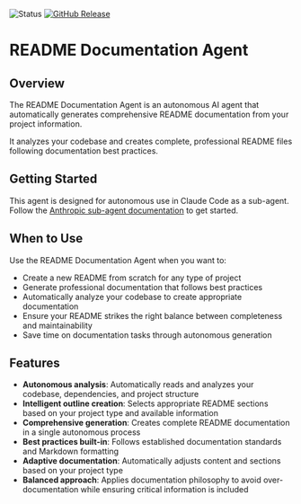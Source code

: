 ![Status](https://img.shields.io/badge/status-beta-orange)
[![GitHub Release](https://img.shields.io/github/release/ConsciousML/prompt-engineering-hub.svg?style=flat)]()

# README Documentation Agent

## Overview
The README Documentation Agent is an autonomous AI agent that automatically generates comprehensive README documentation from your project information.

It analyzes your codebase and creates complete, professional README files following documentation best practices.

## Getting Started
This agent is designed for autonomous use in Claude Code as a sub-agent.
Follow the [Anthropic sub-agent documentation](https://docs.anthropic.com/en/docs/claude-code/sub-agents) to get started.

## When to Use
Use the README Documentation Agent when you want to:
- Create a new README from scratch for any type of project
- Generate professional documentation that follows best practices
- Automatically analyze your codebase to create appropriate documentation
- Ensure your README strikes the right balance between completeness and maintainability
- Save time on documentation tasks through autonomous generation

## Features
- **Autonomous analysis**: Automatically reads and analyzes your codebase, dependencies, and project structure
- **Intelligent outline creation**: Selects appropriate README sections based on your project type and available information
- **Comprehensive generation**: Creates complete README documentation in a single autonomous process
- **Best practices built-in**: Follows established documentation standards and Markdown formatting
- **Adaptive documentation**: Automatically adjusts content and sections based on your project type
- **Balanced approach**: Applies documentation philosophy to avoid over-documentation while ensuring critical information is included
